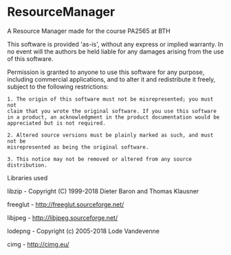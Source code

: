 # ResourceManager
A Resource Manager made for the course PA2565 at BTH

This software is provided 'as-is', without any express or implied
warranty. In no event will the authors be held liable for any damages
arising from the use of this software.

Permission is granted to anyone to use this software for any purpose,
including commercial applications, and to alter it and redistribute it
freely, subject to the following restrictions:

    1. The origin of this software must not be misrepresented; you must not
    claim that you wrote the original software. If you use this software
    in a product, an acknowledgment in the product documentation would be
    appreciated but is not required.

    2. Altered source versions must be plainly marked as such, and must not be
    misrepresented as being the original software.

    3. This notice may not be removed or altered from any source
    distribution.


Libraries used

libzip - Copyright (C) 1999-2018 Dieter Baron and Thomas Klausner

freeglut - http://freeglut.sourceforge.net/ 

libjpeg - http://libjpeg.sourceforge.net/

lodepng - Copyright (c) 2005-2018 Lode Vandevenne

cimg - http://cimg.eu/
